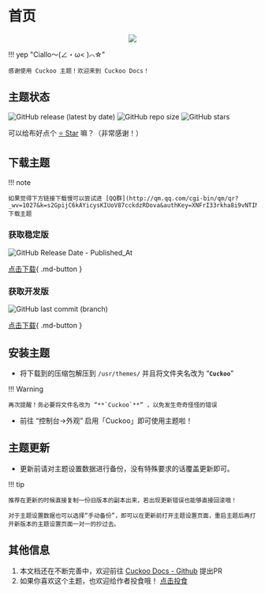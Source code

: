 # 首页

<p align="center">
    <img src="https://gcore.jsdelivr.net/gh/bhaoo/Cuckoo-Docs@latest/images/small_banner.png" />
</p>


!!! yep "Ciallo～(∠・ω< )⌒☆"

    感谢使用 Cuckoo 主题！欢迎来到 Cuckoo Docs！

## 主题状态

![GitHub release (latest by date)](https://img.shields.io/github/v/release/bhaoo/cuckoo?color=%23526cfe&style=for-the-badge)
![GitHub repo size](https://img.shields.io/github/repo-size/bhaoo/cuckoo?color=%23526cfe&style=for-the-badge)
![GitHub stars](https://img.shields.io/github/stars/bhaoo/cuckoo?color=%23526cfe&style=for-the-badge)

可以给布好点个 [:star: Star](https://github.com/bhaoo/Cuckoo/) 嘛？（非常感谢！）

## 下载主题

!!! note

    如果觉得下方链接下载慢可以尝试进 [QQ群](http://qm.qq.com/cgi-bin/qm/qr?_wv=1027&k=s2GpijC6kAYicysKIUoV87cckdzRDova&authKey=XNFrI33rkha8i9vNTIMLCzqN9fCphaARFlptIb9cKB0PhwdC6fWIDn90MVi8JrfX&noverify=0&group_code=943195145) 下载主题

### 获取稳定版

![GitHub Release Date - Published_At](https://img.shields.io/github/release-date/bhaoo/Cuckoo?color=%23526cfe&style=for-the-badge)

[点击下载](https://github.com/bhaoo/Cuckoo/releases/latest/download/Cuckoo.zip){ .md-button }

### 获取开发版

![GitHub last commit (branch)](https://img.shields.io/github/last-commit/bhaoo/Cuckoo/develop?color=%23526cfe&style=for-the-badge)

[点击下载](https://github.com/bhaoo/Cuckoo/releases/download/Dev/Cuckoo-Dev.zip){ .md-button }

## 安装主题

- 将下载到的压缩包解压到 `/usr/themes/` 并且将文件夹名改为 “**`Cuckoo`**”

!!! Warning

    再次提醒！务必要将文件名改为 “**`Cuckoo`**” ，以免发生奇奇怪怪的错误

- 前往 “控制台->外观” 启用「Cuckoo」即可使用主题啦！

## 主题更新

- 更新前请对主题设置数据进行备份，没有特殊要求的话覆盖更新即可。

!!! tip

    推荐在更新的时候直接复制一份旧版本的副本出来，若出现更新错误也能够直接回滚哦！

    对于主题设置数据也可以选择“手动备份”，即可以在更新前打开主题设置页面，重启主题后再打开新版本的主题设置页面一对一的抄过去。

## 其他信息

1. 本文档还在不断完善中，欢迎前往 [Cuckoo Docs - Github](https://github.com/bhaoo/Cuckoo-Docs) 提出PR
2. 如果你喜欢这个主题，也欢迎给作者投食哦！ [点击投食](https://afdian.net/@bhaoo)


